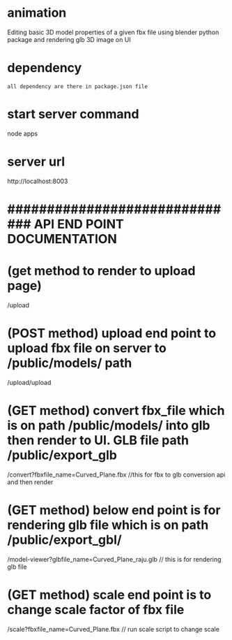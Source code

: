 # animation
Editing basic 3D model properties of a given fbx file using blender python  package and rendering glb 3D image on UI
# dependency
    all dependency are there in package.json file
# start server command
node apps

# server url
http://localhost:8003


# ############################## API END POINT DOCUMENTATION ##################################################

 # (get method to render to upload page) 
/upload

# (POST method) upload end point to upload fbx file on server to /public/models/  path
/upload/upload 

# (GET method) convert fbx_file which is on path /public/models/ into glb then render to UI. GLB file path /public/export_glb
/convert?fbxfile_name=Curved_Plane.fbx  //this for fbx to glb conversion api and then render

# (GET method)  below end point is for rendering glb file which is on path /public/export_gbl/
/model-viewer?glbfile_name=Curved_Plane_raju.glb // this is for rendering glb file

# (GET method) scale end point is to change scale factor of fbx file
/scale?fbxfile_name=Curved_Plane.fbx                // run scale script to change scale

# #####################################################################################################



